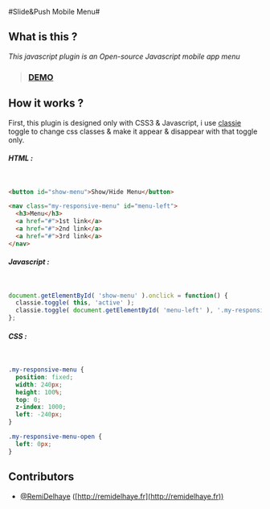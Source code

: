 #Slide&Push Mobile Menu#

What is this ?
--------------

*This javascript plugin is an Open-source Javascript mobile app menu*

> ### [DEMO](http://remidelhaye.github.io/MobileMenu)


How it works ?
--------------

First, this plugin is designed only with CSS3 & Javascript, i use [classie](https://github.com/desandro/classie) toggle to change css classes & make it appear & disappear with that toggle only.

##### HTML :

```html


<button id="show-menu">Show/Hide Menu</button>

<nav class="my-responsive-menu" id="menu-left">
  <h3>Menu</h3>
  <a href="#">1st link</a>
  <a href="#">2nd link</a>
  <a href="#">3rd link</a>
</nav>

```

##### Javascript :

```javascript


document.getElementById( 'show-menu' ).onclick = function() {
  classie.toggle( this, 'active' );
  classie.toggle( document.getElementById( 'menu-left' ), '.my-responsive-menu-open' );
};

```

##### CSS :

```css


.my-responsive-menu {
  position: fixed;
  width: 240px;
  height: 100%;
  top: 0;
  z-index: 1000;
  left: -240px;
}

.my-responsive-menu-open {
  left: 0px;
}

```

Contributors
------------

 * [@RemiDelhaye](https://github.com/RemiDelhaye) ([http://remidelhaye.fr](http://remidelhaye.fr))
